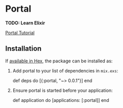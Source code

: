 # Portal

**TODO: Learn Elixir**

[Portal Tutorial](https://howistart.org/posts/elixir/1)

## Installation

If [available in Hex](https://hex.pm/docs/publish), the package can be installed as:

  1. Add portal to your list of dependencies in `mix.exs`:

        def deps do
          [{:portal, "~> 0.0.1"}]
        end

  2. Ensure portal is started before your application:

        def application do
          [applications: [:portal]]
        end

